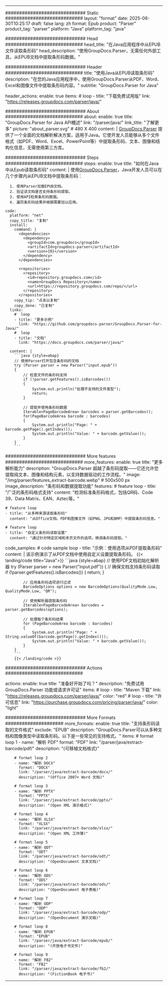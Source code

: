 


---
############################# Static ############################
layout: "format"
date:  2025-06-30T10:25:17
draft: false
lang: zh
format: Epub
product: "Parser"
product_tag: "parser"
platform: "Java"
platform_tag: "java"

############################# Head ############################
head_title: "在Java应用程序中从EPUB文件读取条形码"
head_description: "使用GroupDocs.Parser，无需任何外部工具，从EPUB文档中提取条形码数据。"

############################# Header ############################
title: "使用Java从EPUB读取条形码" 
description: "在您的Java应用程序中，使用GroupDocs.Parser从PDF、Word、Excel和图像文件中提取条形码内容。"
subtitle: "GroupDocs.Parser for Java" 

header_actions:
  enable: true
  items:
    #  loop
    - title: "下载免费试用版"
      link: "https://releases.groupdocs.com/parser/java/"
      
############################# About ############################
about:
    enable: true
    title: "GroupDocs.Parser for Java API概述"
    link: "/parser/java/"
    link_title: "了解更多"
    picture: "about_parser.svg" # 480 X 400
    content: |
       [GroupDocs.Parser](/parser/java/) 提供了一个全面的文档解析解决方案，适用于Java。它使开发人员能够从多个文件格式（如PDF、Word、Excel、PowerPoint等）中提取条形码、文本、图像和结构化信息，无需使用第三方库。

############################# Steps ############################
steps:
    enable: true
    title: "如何在Java中从Epub读取条形码"
    content: |
      使用[GroupDocs.Parser](/parser/java/)，Java开发人员可以在几个步骤内从EPUB文档中提取条形码：
      
      1. 使用Parser加载EPUB文档。
      2. 验证该文档是否支持条形码提取。
      3. 使用API检索条形码数据。
      4. 遍历条形码结果并根据需要加以应用。
   
    code:
      platform: "net"
      copy_title: "复制"
      install:
        command: |
          <dependencies>
            <dependency>
              <groupId>com.groupdocs</groupId>
              <artifactId>groupdocs-parser</artifactId>
              <version>{0}</version>
            </dependency>
          </dependencies>

          <repositories>
            <repository>
              <id>repository.groupdocs.com</id>
              <name>GroupDocs Repository</name>
              <url>https://repository.groupdocs.com/repo/</url>
            </repository>
          </repositories>
        copy_tip: "点击以复制"
        copy_done: "已复制"
      links:
        #  loop
        - title: "更多示例"
          link: "https://github.com/groupdocs-parser/GroupDocs.Parser-for-Java/"
        #  loop
        - title: "文档"
          link: "https://docs.groupdocs.com/parser/java/"
          
      content: |
        ```java {style=abap}
        // 使用Parser打开包含条形码的文档
        try (Parser parser = new Parser("input.epub"))
        {
            // 检查文件的条形码支持
            if (!parser.getFeatures().isBarcodes())
            {
                System.out.println("处理不支持的文件类型");
                return;
            }

            // 提取并使用条形码数据
            Iterable<PageBarcodeArea> barcodes = parser.getBarcodes();
            for(PageBarcodeArea barcode : barcodes)
            {
                System.out.println("Page: " + barcode.getPage().getIndex());
                System.out.println("Value: " + barcode.getValue());
            }
        }
        ```            

############################# More features ############################
more_features:
  enable: true
  title: "更多解析能力"
  description: "GroupDocs.Parser 超越了条形码提取——它还允许您提取纯文本、图像和结构元素，以支持数据驱动的工作流程。"
  image: "/img/parser/features_extract-barcode.webp" # 500x500 px
  image_description: "条形码和数据提取功能"
  features:
    # feature loop
    - title: "广泛的条形码格式支持"
      content: "检测标准条形码格式，包括QR码、Code 39、Data Matrix、EAN、Aztec等。"

    # feature loop
    - title: "从多种来源读取条形码"
      content: "从Office文档、PDF和图像文件（如PNG、JPG和BMP）中提取条形码信息。"

    # feature loop
    - title: "自定义条形码读取设置"
      content: "通过针对特定区域和多页文件的选项，微调条形码提取。"
      
  code_samples:
    # code sample loop
    - title: "示例：使用选项从PDF提取条形码"
      content: |
        该示例演示了从PDF文档中使用自定义设置提取条形码。
        {{< landing/code title="Java">}}
        ```java {style=abap}
        //  使用PDF文档初始化解析器
        try (Parser parser = new Parser("input.pdf"))
        {
            // 确保文档支持条形码读取
            if (!parser.getFeatures().isBarcodes())
            {
                return;
            }

            // 应用条形码选项进行过滤
            BarcodeOptions options = new BarcodeOptions(QualityMode.Low, QualityMode.Low, "QR");

            // 使用解析器提取条形码
            Iterable<PageBarcodeArea> barcodes = parser.getBarcodes(options);

            // 处理每个条形码结果
            for (PageBarcodeArea barcode : barcodes)
            {
                System.out.println("Page: " + String.valueOf(barcode.getPage().getIndex()));
                System.out.println("Value: " + barcode.getValue());
            }
        }
        ```
        {{< /landing/code >}}


############################# Actions ############################

actions:
  enable: true
  title: "准备好开始了吗？"
  description: "免费试用 GroupDocs.Parser 功能或请求许可证"
  items:
    #  loop
    - title: "Maven 下载"
      link: "https://releases.groupdocs.com/parser/java/"
      color: "red"
        #  loop
    - title: "许可信息"
      link: "https://purchase.groupdocs.com/pricing/parser/java/"
      color: "light"


############################# More Formats #####################
more_formats:
    enable: true
    title: "支持条形码读取的文件格式"
    exclude: "EPUB"
    description: "GroupDocs.Parser可以从多种文档和图像类型中读取条形码。以下是一些常见的支持格式。"
    items: 
        # format loop 1
        - name: "解析 PDF"
          format: "PDF"
          link: "/parser/java/extract-barcode/pdf/"
          description: "(可移植文档格式)"
          
        # format loop 2
        - name: "解析 DOCX"
          format: "DOCX"
          link: "/parser/java/extract-barcode/docx/"
          description: "(Office 2007+ Word 文档)"
          
        # format loop 3
        - name: "解析 PPTX"
          format: "PPTX"
          link: "/parser/java/extract-barcode/pptx/"
          description: "(Open XML 演示格式)"
          
        # format loop 4
        - name: "解析 XLSX"
          format: "XLSX"
          link: "/parser/java/extract-barcode/xlsx/"
          description: "(Open XML 工作簿)"
          
        # format loop 5
        - name: "解析 ODT"
          format: "ODT"
          link: "/parser/java/extract-barcode/odt/"
          description: "(OpenDocument 文本文档)"
          
        # format loop 6
        - name: "解析 ODS"
          format: "ODS"
          link: "/parser/java/extract-barcode/ods/"
          description: "(OpenDocument 电子表格)"
          
        # format loop 7
        - name: "解析 ODP"
          format: "ODP"
          link: "/parser/java/extract-barcode/odp/"
          description: "(OpenDocument 演示文稿)"
          
        # format loop 8
        - name: "解析 EPUB"
          format: "EPUB"
          link: "/parser/java/extract-barcode/epub/"
          description: "(开放电子书文件)"
          
        # format loop 9
        - name: "解析 FB2"
          format: "FB2"
          link: "/parser/java/extract-barcode/fb2/"
          description: "(FictionBook 电子书)"
         
          

---